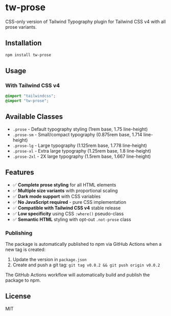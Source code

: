 # tw-prose

CSS-only version of Tailwind Typography plugin for Tailwind CSS v4 with all prose variants.

## Installation

```bash
npm install tw-prose
```

## Usage

### With Tailwind CSS v4

```css
@import "tailwindcss";
@import "tw-prose";
```

## Available Classes

- `.prose` - Default typography styling (1rem base, 1.75 line-height)
- `.prose-sm` - Small/compact typography (0.875rem base, 1.714 line-height)
- `.prose-lg` - Large typography (1.125rem base, 1.778 line-height)
- `.prose-xl` - Extra large typography (1.25rem base, 1.8 line-height)
- `.prose-2xl` - 2X large typography (1.5rem base, 1.667 line-height)

## Features

- ✅ **Complete prose styling** for all HTML elements
- ✅ **Multiple size variants** with proportional scaling
- ✅ **Dark mode support** with CSS variables
- ✅ **No JavaScript required** - pure CSS implementation
- ✅ **Compatible with Tailwind CSS v4** stable release
- ✅ **Low specificity** using CSS `:where()` pseudo-class
- ✅ **Semantic HTML** styling with opt-out `.not-prose` class

### Publishing

The package is automatically published to npm via GitHub Actions when a new tag is created:

1. Update the version in `package.json`
2. Create and push a git tag: `git tag v0.0.2 && git push origin v0.0.2`

The GitHub Actions workflow will automatically build and publish the package to npm.

## License

MIT
